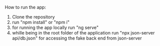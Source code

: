 How to run the app:
1. Clone the repository
2. run "npm install" or "npm i"
3. for running the app locally run "ng serve"
4. whille being in the root folder of the application run "npx json-server api/db.json" for accessing the fake back end from json-server
